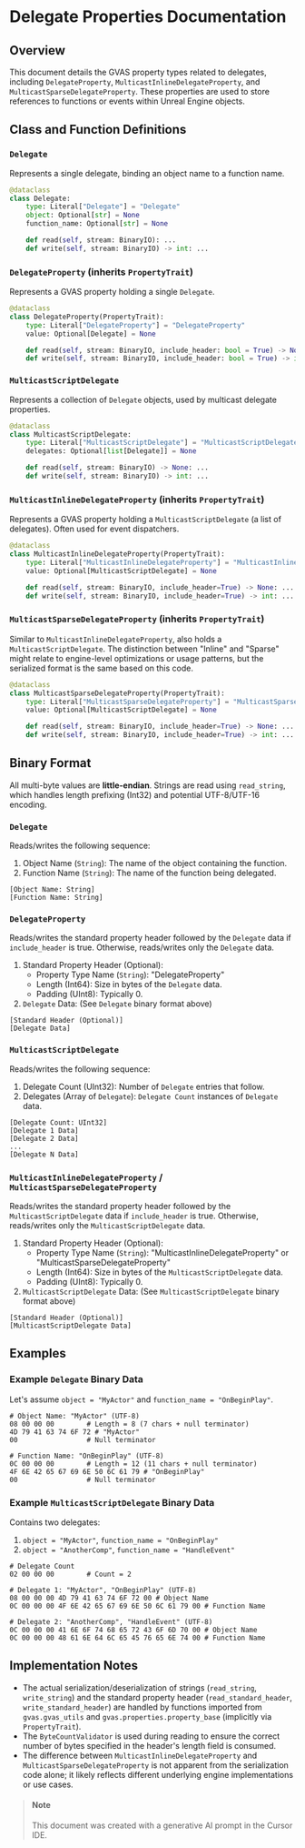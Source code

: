# Delegate Properties Documentation

## Overview
This document details the GVAS property types related to delegates, including `DelegateProperty`, `MulticastInlineDelegateProperty`, and `MulticastSparseDelegateProperty`. These properties are used to store references to functions or events within Unreal Engine objects.

## Class and Function Definitions

### `Delegate`
Represents a single delegate, binding an object name to a function name.

```python
@dataclass
class Delegate:
    type: Literal["Delegate"] = "Delegate"
    object: Optional[str] = None
    function_name: Optional[str] = None

    def read(self, stream: BinaryIO): ...
    def write(self, stream: BinaryIO) -> int: ...
```

### `DelegateProperty` (inherits `PropertyTrait`)
Represents a GVAS property holding a single `Delegate`.

```python
@dataclass
class DelegateProperty(PropertyTrait):
    type: Literal["DelegateProperty"] = "DelegateProperty"
    value: Optional[Delegate] = None

    def read(self, stream: BinaryIO, include_header: bool = True) -> None: ...
    def write(self, stream: BinaryIO, include_header: bool = True) -> int: ...
```

### `MulticastScriptDelegate`
Represents a collection of `Delegate` objects, used by multicast delegate properties.

```python
@dataclass
class MulticastScriptDelegate:
    type: Literal["MulticastScriptDelegate"] = "MulticastScriptDelegate"
    delegates: Optional[list[Delegate]] = None

    def read(self, stream: BinaryIO) -> None: ...
    def write(self, stream: BinaryIO) -> int: ...
```

### `MulticastInlineDelegateProperty` (inherits `PropertyTrait`)
Represents a GVAS property holding a `MulticastScriptDelegate` (a list of delegates). Often used for event dispatchers.

```python
@dataclass
class MulticastInlineDelegateProperty(PropertyTrait):
    type: Literal["MulticastInlineDelegateProperty"] = "MulticastInlineDelegateProperty"
    value: Optional[MulticastScriptDelegate] = None

    def read(self, stream: BinaryIO, include_header=True) -> None: ...
    def write(self, stream: BinaryIO, include_header=True) -> int: ...
```

### `MulticastSparseDelegateProperty` (inherits `PropertyTrait`)
Similar to `MulticastInlineDelegateProperty`, also holds a `MulticastScriptDelegate`. The distinction between "Inline" and "Sparse" might relate to engine-level optimizations or usage patterns, but the serialized format is the same based on this code.

```python
@dataclass
class MulticastSparseDelegateProperty(PropertyTrait):
    type: Literal["MulticastSparseDelegateProperty"] = "MulticastSparseDelegateProperty"
    value: Optional[MulticastScriptDelegate] = None

    def read(self, stream: BinaryIO, include_header=True) -> None: ...
    def write(self, stream: BinaryIO, include_header=True) -> int: ...
```

## Binary Format

All multi-byte values are **little-endian**. Strings are read using `read_string`, which handles length prefixing (Int32) and potential UTF-8/UTF-16 encoding.

### `Delegate`
Reads/writes the following sequence:
1.  Object Name (`String`): The name of the object containing the function.
2.  Function Name (`String`): The name of the function being delegated.

```
[Object Name: String]
[Function Name: String]
```

### `DelegateProperty`
Reads/writes the standard property header followed by the `Delegate` data if `include_header` is true. Otherwise, reads/writes only the `Delegate` data.
1.  Standard Property Header (Optional):
    *   Property Type Name (`String`): "DelegateProperty"
    *   Length (Int64): Size in bytes of the `Delegate` data.
    *   Padding (UInt8): Typically 0.
2.  `Delegate` Data: (See `Delegate` binary format above)

```
[Standard Header (Optional)]
[Delegate Data]
```

### `MulticastScriptDelegate`
Reads/writes the following sequence:
1.  Delegate Count (UInt32): Number of `Delegate` entries that follow.
2.  Delegates (Array of `Delegate`): `Delegate Count` instances of `Delegate` data.

```
[Delegate Count: UInt32]
[Delegate 1 Data]
[Delegate 2 Data]
...
[Delegate N Data]
```

### `MulticastInlineDelegateProperty` / `MulticastSparseDelegateProperty`
Reads/writes the standard property header followed by the `MulticastScriptDelegate` data if `include_header` is true. Otherwise, reads/writes only the `MulticastScriptDelegate` data.
1.  Standard Property Header (Optional):
    *   Property Type Name (`String`): "MulticastInlineDelegateProperty" or "MulticastSparseDelegateProperty"
    *   Length (Int64): Size in bytes of the `MulticastScriptDelegate` data.
    *   Padding (UInt8): Typically 0.
2.  `MulticastScriptDelegate` Data: (See `MulticastScriptDelegate` binary format above)

```
[Standard Header (Optional)]
[MulticastScriptDelegate Data]
```

## Examples

### Example `Delegate` Binary Data
Let's assume `object = "MyActor"` and `function_name = "OnBeginPlay"`.

```
# Object Name: "MyActor" (UTF-8)
08 00 00 00        # Length = 8 (7 chars + null terminator)
4D 79 41 63 74 6F 72 # "MyActor"
00                 # Null terminator

# Function Name: "OnBeginPlay" (UTF-8)
0C 00 00 00        # Length = 12 (11 chars + null terminator)
4F 6E 42 65 67 69 6E 50 6C 61 79 # "OnBeginPlay"
00                 # Null terminator
```

### Example `MulticastScriptDelegate` Binary Data
Contains two delegates:
1.  `object = "MyActor"`, `function_name = "OnBeginPlay"`
2.  `object = "AnotherComp"`, `function_name = "HandleEvent"`

```
# Delegate Count
02 00 00 00        # Count = 2

# Delegate 1: "MyActor", "OnBeginPlay" (UTF-8)
08 00 00 00 4D 79 41 63 74 6F 72 00 # Object Name
0C 00 00 00 4F 6E 42 65 67 69 6E 50 6C 61 79 00 # Function Name

# Delegate 2: "AnotherComp", "HandleEvent" (UTF-8)
0C 00 00 00 41 6E 6F 74 68 65 72 43 6F 6D 70 00 # Object Name
0C 00 00 00 48 61 6E 64 6C 65 45 76 65 6E 74 00 # Function Name
```

## Implementation Notes
- The actual serialization/deserialization of strings (`read_string`, `write_string`) and the standard property header (`read_standard_header`, `write_standard_header`) are handled by functions imported from `gvas.gvas_utils` and `gvas.properties.property_base` (implicitly via `PropertyTrait`).
- The `ByteCountValidator` is used during reading to ensure the correct number of bytes specified in the header's length field is consumed.
- The difference between `MulticastInlineDelegateProperty` and `MulticastSparseDelegateProperty` is not apparent from the serialization code alone; it likely reflects different underlying engine implementations or use cases.

> #### Note
> This document was created with a generative AI prompt in the Cursor IDE. 